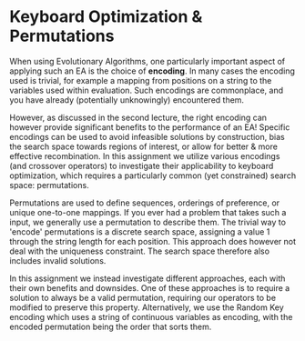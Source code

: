 # Keyboard Optimization & Permutations
When using Evolutionary Algorithms, one particularly important aspect of applying such an EA is the choice of **encoding**. In many cases the encoding used is trivial, for example a mapping from positions on a  string to the variables used within evaluation. Such encodings are commonplace, and you have already (potentially unknowingly) encountered them.

However, as discussed in the second lecture, the right encoding can however provide significant benefits to the performance of an EA! Specific encodings can be used to avoid infeasible solutions by construction, bias the search space towards regions of interest, or allow for better & more effective recombination. In this assignment we utilize various encodings (and crossover operators) to investigate their applicability to keyboard optimization, which requires a particularly common (yet constrained) search space: permutations.

Permutations are used to define sequences, orderings of preference, or unique one-to-one mappings. If you ever had a problem that takes such a input, we generally use a permutation to describe them. The trivial way to 'encode' permutations is a discrete search space, assigning a value 1 through the string length for each position. This approach does however not deal with the uniqueness constraint. The search space therefore also includes invalid solutions.

In this assignment we instead investigate different approaches, each with their own benefits and downsides. One of these approaches is to require a solution to always be a valid permutation, requiring our operators to be modified to preserve this property. Alternatively, we use the Random Key encoding which uses a string of continuous variables as encoding, with the encoded permutation being the order that sorts them.